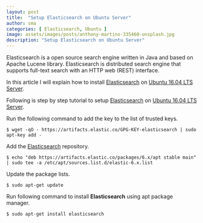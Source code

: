 ```yaml
---
layout: post
title:  "Setup Elasticsearch on Ubuntu Server"
author: sma
categories: [ Elasticsearch, Ubuntu ]
image: assets/images/posts/anthony-martino-335460-unsplash.jpg
description: "Setup Elasticsearch on Ubuntu Server"
---
```


Elasticsearch is a open source search engine written in Java and based on Apache Lucene library. Elasticsearch is distributed search engine that supports full-text search with an HTTP web (REST) interface.  

In this article I will explain how to install [Elasticsearch](https://www.elastic.co/) on [Ubuntu 16.04 LTS Server](http://releases.ubuntu.com/16.04/).

Following is step by step tutorial to setup [Elasticsearch](https://www.elastic.co/) on [Ubuntu 16.04 LTS Server](http://releases.ubuntu.com/16.04/).

Run the following command to add the key to the list of trusted keys.

```
$ wget -qO - https://artifacts.elastic.co/GPG-KEY-elasticsearch | sudo apt-key add -
```

Add the [Elasticsearch](https://www.elastic.co/) repository.
```
$ echo "deb https://artifacts.elastic.co/packages/6.x/apt stable main" | sudo tee -a /etc/apt/sources.list.d/elastic-6.x.list
```

Update the package lists.

```
$ sudo apt-get update
```

Run following command to install **Elasticsearch** using apt package manager.

```
$ sudo apt-get install elasticsearch
```
